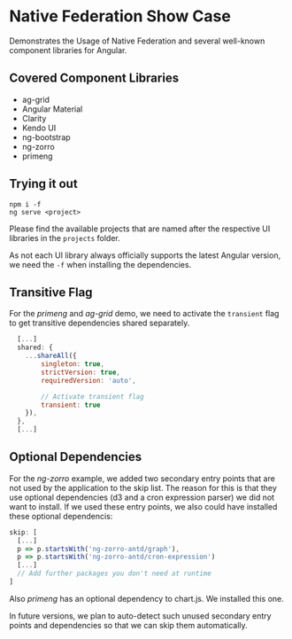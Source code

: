 # Native Federation Show Case

Demonstrates the Usage of Native Federation and several well-known component libraries for Angular.


## Covered Component Libraries

- ag-grid
- Angular Material
- Clarity
- Kendo UI
- ng-bootstrap
- ng-zorro
- primeng

## Trying it out

```
npm i -f
ng serve <project>
```

Please find the available projects that are named after the respective UI libraries in the `projects` folder.

As not each UI library always officially supports the latest Angular version, we need the `-f` when installing the dependencies.

## Transitive Flag

For the _primeng_ and _ag-grid_ demo, we need to activate the `transient` flag to get transitive dependencies shared separately. 

```javascript
  [...]
  shared: {
    ...shareAll({ 
        singleton: true, 
        strictVersion: true, 
        requiredVersion: 'auto', 

        // Activate transient flag
        transient: true 
    }),
  },
  [...]
```

## Optional Dependencies

For the _ng-zorro_ example, we added two secondary entry points that are not used by the application to the skip list. The reason for this is that they use optional dependencies (d3 and a cron expression parser) we did not want to install. If we used these entry points, we also could have installed these optional dependencis:

```javascript
skip: [
  [...]
  p => p.startsWith('ng-zorro-antd/graph'),
  p => p.startsWith('ng-zorro-antd/cron-expression')
  [...]
  // Add further packages you don't need at runtime
]
```

Also _primeng_ has an optional dependency to chart.js. We installed this one.

In future versions, we plan to auto-detect such unused secondary entry points and dependencies so that we can skip them automatically.
